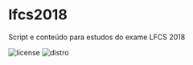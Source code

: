 # lfcs2018
Script e conteúdo para estudos do exame LFCS 2018

![license](https://img.shields.io/github/license/mashape/apistatus.svg)
![distro](https://img.shields.io/badge/ubuntu-16.04-805AFF.svg)

